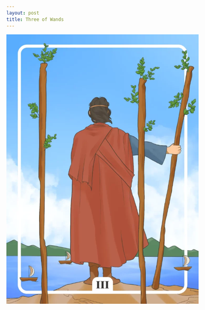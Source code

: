 ```yaml
---
layout: post
title: Three of Wands
---
```


![](../images/Three-of-Wands-Tarot-Card-Meaning-732x1024.webp)
